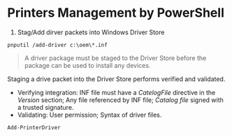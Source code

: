 # Printers Management by PowerShell

1. Stag/Add dirver packets into Windows Driver Store
```
pnputil /add-driver c:\oem\*.inf
```
> A driver package must be staged to the Driver Store before the package can be used to install any devices.

Staging a drive packet into the Driver Store performs verified and validated.
* Verifying integration: INF file must have a _CatelogFile_ directive in the *Version* section; Any file referenced by INF file; _Catalog file_ signed with a trusted signature. 
* Validating: User permission; Syntax of driver files.

```
Add-PrinterDriver 
```

